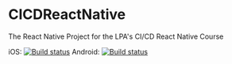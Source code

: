 # CICDReactNative
The React Native Project for the LPA's CI/CD React Native Course

iOS: [![Build status](https://build.appcenter.ms/v0.1/apps/2fd25730-e13c-49c7-ad4e-ae858bc37119/branches/dev/badge)](https://appcenter.ms)
Android: [![Build status](https://build.appcenter.ms/v0.1/apps/886cb964-d59a-4183-bb96-475ab43c456f/branches/dev/badge)](https://appcenter.ms)
